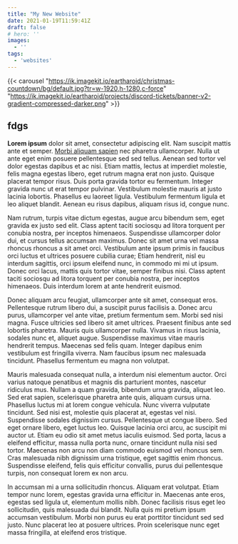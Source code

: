 ```yaml
---
title: "My New Website"
date: 2021-01-19T11:59:41Z
draft: false
# hero: ''
images:
  - ''
tags:
  - 'websites'
---
```


{{< carousel "https://ik.imagekit.io/eartharoid/christmas-countdown/bg/default.jpg?tr=w-1920,h-1280,c-force" "https://ik.imagekit.io/eartharoid/projects/discord-tickets/banner-v2-gradient-compressed-darker.png" >}}

## fdgs

**Lorem ipsum** dolor sit amet, consectetur adipiscing elit. Nam suscipit mattis ante et semper. [Morbi aliquam sapien](#main) nec pharetra ullamcorper. Nulla ut ante eget enim posuere pellentesque sed sed tellus. Aenean sed tortor vel dolor egestas dapibus et ac nisi. Etiam mattis, lectus at imperdiet molestie, felis magna egestas libero, eget rutrum magna erat non justo. Quisque placerat tempor risus. Duis porta gravida tortor eu fermentum. Integer gravida nunc ut erat tempor pulvinar. Vestibulum molestie mauris at justo lacinia lobortis. Phasellus eu laoreet ligula. Vestibulum fermentum ligula et leo aliquet blandit. Aenean eu risus dapibus, aliquam risus id, congue nunc.

Nam rutrum, turpis vitae dictum egestas, augue arcu bibendum sem, eget gravida ex justo sed elit. Class aptent taciti sociosqu ad litora torquent per conubia nostra, per inceptos himenaeos. Suspendisse ullamcorper dolor dui, et cursus tellus accumsan maximus. Donec sit amet urna vel massa rhoncus rhoncus a sit amet orci. Vestibulum ante ipsum primis in faucibus orci luctus et ultrices posuere cubilia curae; Etiam hendrerit, nisl eu interdum sagittis, orci ipsum eleifend nunc, in commodo mi mi ut ipsum. Donec orci lacus, mattis quis tortor vitae, semper finibus nisi. Class aptent taciti sociosqu ad litora torquent per conubia nostra, per inceptos himenaeos. Duis interdum lorem at ante hendrerit euismod.

Donec aliquam arcu feugiat, ullamcorper ante sit amet, consequat eros. Pellentesque rutrum libero dui, a suscipit purus facilisis a. Donec arcu purus, ullamcorper vel ante vitae, pretium fermentum sem. Morbi sed nisi magna. Fusce ultricies sed libero sit amet ultrices. Praesent finibus ante sed lobortis pharetra. Mauris quis ullamcorper nulla. Vivamus in risus lacinia, sodales nunc et, aliquet augue. Suspendisse maximus vitae mauris hendrerit tempus. Maecenas sed felis quam. Integer dapibus enim vestibulum est fringilla viverra. Nam faucibus ipsum nec malesuada tincidunt. Phasellus fermentum eu magna non volutpat.

Mauris malesuada consequat nulla, a interdum nisi elementum auctor. Orci varius natoque penatibus et magnis dis parturient montes, nascetur ridiculus mus. Nullam a quam gravida, bibendum urna gravida, aliquet leo. Sed erat sapien, scelerisque pharetra ante quis, aliquam cursus urna. Phasellus luctus mi at lorem congue vehicula. Nunc viverra vulputate tincidunt. Sed nisi est, molestie quis placerat at, egestas vel nisi. Suspendisse sodales dignissim cursus. Pellentesque ut congue libero. Sed eget ornare libero, eget luctus leo. Quisque lacinia orci arcu, ac suscipit mi auctor ut. Etiam eu odio sit amet metus iaculis euismod. Sed porta, lacus a eleifend efficitur, massa nulla porta nunc, ornare tincidunt nulla nisi sed tortor. Maecenas non arcu non diam commodo euismod vel rhoncus sem. Cras malesuada nibh dignissim urna tristique, eget sagittis enim rhoncus. Suspendisse eleifend, felis quis efficitur convallis, purus dui pellentesque turpis, non consequat lorem ex non arcu.

In accumsan mi a urna sollicitudin rhoncus. Aliquam erat volutpat. Etiam tempor nunc lorem, egestas gravida urna efficitur in. Maecenas ante eros, egestas sed ligula ut, elementum mollis nibh. Donec facilisis risus eget leo sollicitudin, quis malesuada dui blandit. Nulla quis mi pretium ipsum accumsan vestibulum. Morbi non purus eu erat porttitor tincidunt sed sed justo. Nunc placerat leo at posuere ultrices. Proin scelerisque nunc eget massa fringilla, at eleifend eros tristique.